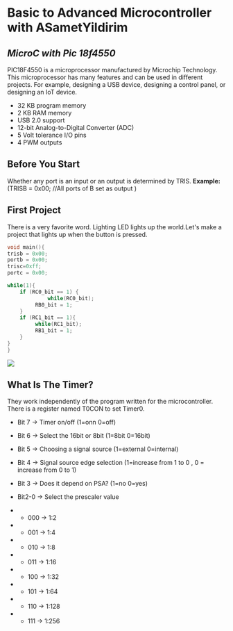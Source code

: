 # Basic to Advanced Microcontroller with ASametYildirim 
## _MicroC with Pic 18f4550_



PIC18F4550 is a microprocessor manufactured by Microchip Technology. This microprocessor has many features and can be used in different projects. For example, designing a USB device, designing a control panel, or designing an IoT device.

- 32 KB program memory
- 2 KB RAM memory
- USB 2.0 support
- 12-bit Analog-to-Digital Converter (ADC)
- 5 Volt tolerance I/O pins
- 4 PWM outputs


## Before You Start


Whether any port is an input or an output is determined by TRIS.
**Example:** (TRISB = 0x00; //All ports of B set as output )


## First Project
There is a very favorite word. Lighting LED lights up the world.Let's make a project that lights up when the button is pressed.
```C
void main(){
trisb = 0x00;
portb = 0x00;
trisc=0xff;
portc = 0x00;

while(1){
	if (RC0_bit == 1) {
             while(RC0_bit);
	     RB0_bit = 1;
	}
	if (RC1_bit == 1){
	     while(RC1_bit);
	     RB1_bit = 1;
	}
}
}
```
![](https://i.imgur.com/Tz72L9q.gif)


## What Is The Timer?

They work independently of the program written for the microcontroller. There is a register named T0CON to set Timer0.

- Bit 7 -> Timer on/off  (1=onn 0=off)
- Bit 6 -> Select the 16bit or 8bit (1=8bit 0=16bit)
- Bit 5 -> Choosing a signal source (1=external 0=internal)
- Bit 4 -> Signal source edge selection (1=increase from 1 to 0 ,  0 = increase from 0 to 1)
- Bit 3 -> Does it depend on PSA? (1=no 0=yes)
- Bit2-0 -> Select the prescaler value 


- - 000 -> 1:2
- - 001 -> 1:4
- - 010 -> 1:8
- - 011 -> 1:16
- - 100 -> 1:32
- - 101 -> 1:64
- - 110 -> 1:128
- - 111 -> 1:256


